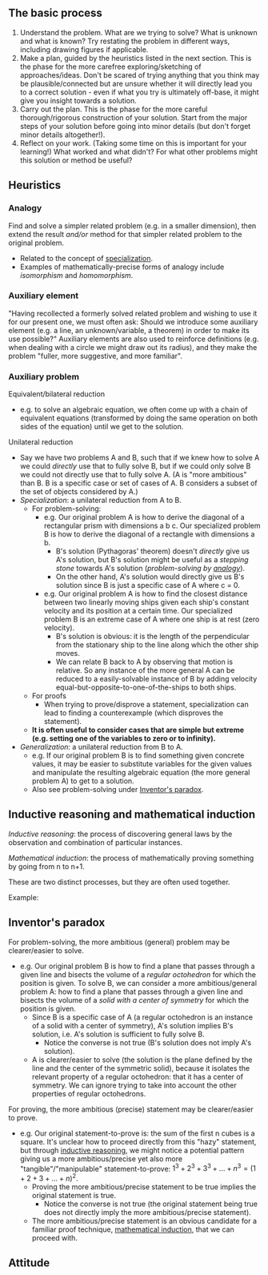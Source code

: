 ## The basic process

1. Understand the problem. What are we trying to solve? What is unknown and what is known? Try restating the problem in different ways, including drawing figures if applicable.
2. Make a plan, guided by the heuristics listed in the next section. This is the phase for the more carefree exploring/sketching of approaches/ideas. Don't be scared of trying anything that you think may be plausible/connected but are unsure whether it will directly lead you to a correct solution - even if what you try is ultimately off-base, it might give you insight towards a solution.
3. Carry out the plan. This is the phase for the more careful thorough/rigorous construction of your solution. Start from the major steps of your solution before going into minor details (but don't forget minor details altogether!).
4. Reflect on your work. (Taking some time on this is important for your learning!) What worked and what didn't? For what other problems might this solution or method be useful?


## Heuristics

### Analogy

Find and solve a simpler related problem (e.g. in a smaller dimension), then extend the result *and/or* method for that simpler related problem to the original problem.

- Related to the concept of [specialization](#auxiliary-problem).
- Examples of mathematically-precise forms of analogy include *isomorphism* and *homomorphism*.

### Auxiliary element

"Having recollected a formerly solved related problem and wishing to use it for our present one, we must often ask: Should we introduce some auxiliary element (e.g. a line, an unknown/variable, a theorem) in order to make its use possible?" Auxiliary elements are also used to reinforce definitions (e.g. when dealing with a circle we might draw out its radius), and they make the problem "fuller, more suggestive, and more familiar".

### Auxiliary problem

Equivalent/bilateral reduction
- e.g. to solve an algebraic equation, we often come up with a chain of equivalent equations (transformed by doing the same operation on both sides of the equation) until we get to the solution.

Unilateral reduction
- Say we have two problems A and B, such that if we knew how to solve A we could *directly* use that to fully solve B, but if we could only solve B we could not directly use that to fully solve A. (A is "more ambitious" than B. B is a specific case or set of cases of A. B considers a subset of the set of objects considered by A.)
- *Specialization*: a unilateral reduction from A to B.
    - For problem-solving:
        - e.g. Our original problem A is how to derive the diagonal of a rectangular prism with dimensions a b c. Our specialized problem B is how to derive the diagonal of a rectangle with dimensions a b.
            - B's solution (Pythagoras' theorem) doesn't *directly* give us A's solution, but B's solution might be useful as a *stepping stone* towards A's solution (*problem-solving by [analogy](#analogy)*).
            - On the other hand, A's solution would directly give us B's solution since B is just a specific case of A where c = 0.
        - e.g. Our original problem A is how to find the closest distance between two linearly moving ships given each ship's constant velocity and its position at a certain time. Our specialized problem B is an extreme case of A where one ship is at rest (zero velocity).
            - B's solution is obvious: it is the length of the perpendicular from the stationary ship to the line along which the other ship moves.
            - We can relate B back to A by observing that motion is relative. So any instance of the more general A can be reduced to a easily-solvable instance of B by adding velocity equal-but-opposite-to-one-of-the-ships to both ships. 
    - For proofs
        - When trying to prove/disprove a statement, specialization can lead to finding a counterexample (which disproves the statement).
    - **It is often useful to consider cases that are simple but extreme (e.g. setting one of the variables to zero or to infinity).**
- *Generalization*: a unilateral reduction from B to A.
    - e.g. If our original problem B is to find something given concrete values, it may be easier to substitute variables for the given values and manipulate the resulting algebraic equation (the more general problem A) to get to a solution.
    - Also see problem-solving under [Inventor's paradox](#inventors-paradox).


## Inductive reasoning and mathematical induction

*Inductive reasoning*: the process of discovering general laws by the observation and combination of particular instances.

*Mathematical induction*: the process of mathematically proving something by going from n to n+1.

These are two distinct processes, but they are often used together.

Example:


## Inventor's paradox

For problem-solving, the more ambitious (general) problem may be clearer/easier to solve.
- e.g. Our original problem B is how to find a plane that passes through a given line and bisects the volume of a *regular octohedron* for which the position is given. To solve B, we can consider a more ambitious/general problem A: how to find a plane that passes through a given line and bisects the volume of a *solid with a center of symmetry* for which the position is given.
    - Since B is a specific case of A (a regular octohedron is an instance of a solid with a center of symmetry), A's solution implies B's solution, i.e. A's solution is sufficient to fully solve B.
        - Notice the converse is not true (B's solution does not imply A's solution).
    - A is clearer/easier to solve (the solution is the plane defined by the line and the center of the symmetric solid), because it isolates the relevant property of a regular octohedron: that it has a center of symmetry. We can ignore trying to take into account the other properties of regular octohedrons.

For proving, the more ambitious (precise) statement may be clearer/easier to prove.
- e.g. Our original statement-to-prove is: the sum of the first n cubes is a square. It's unclear how to proceed directly from this "hazy" statement, but through [inductive reasoning](#inductive-reasoning-and-mathematical-induction), we might notice a potential pattern giving us a more ambitious/precise yet also more "tangible"/"manipulable" statement-to-prove: $1^3 + 2^3 + 3^3 + ... + n^3 = (1 + 2 + 3 + ... + n)^2$.
    - Proving the more ambitious/precise statement to be true implies the original statement is true.
        - Notice the converse is not true (the original statement being true does not directly imply the more ambitious/precise statement).
    - The more ambitious/precise statement is an obvious candidate for a familiar proof technique, [mathematical induction](#inductive-reasoning-and-mathematical-induction), that we can proceed with.




## Attitude

